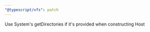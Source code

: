 ```yaml
---
"@typescript/vfs": patch
---
```


Use System's getDirectories if it's provided when constructing Host
